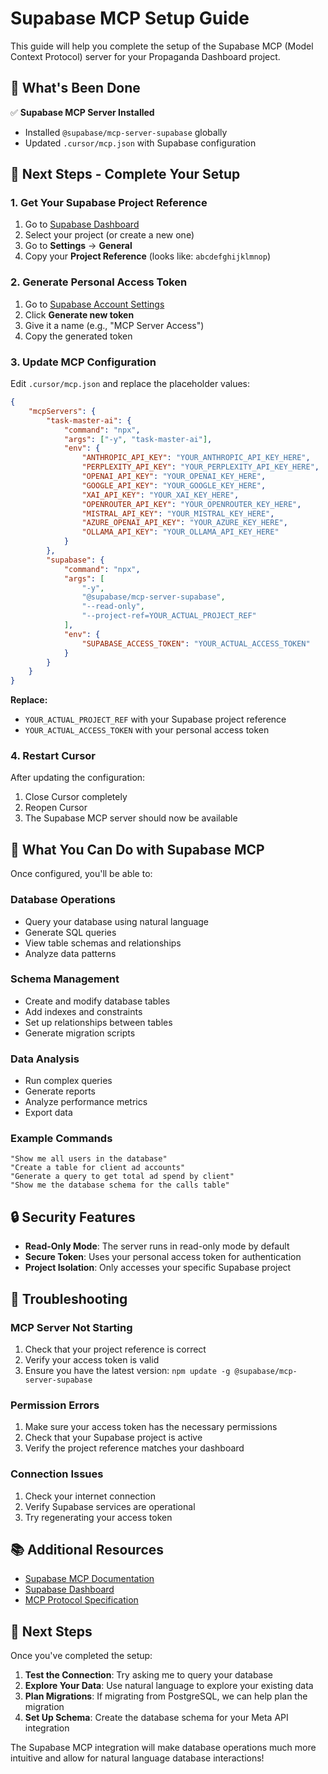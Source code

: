# Supabase MCP Setup Guide

This guide will help you complete the setup of the Supabase MCP (Model Context Protocol) server for your Propaganda Dashboard project.

## 🚀 **What's Been Done**

✅ **Supabase MCP Server Installed**
- Installed `@supabase/mcp-server-supabase` globally
- Updated `.cursor/mcp.json` with Supabase configuration

## 🔧 **Next Steps - Complete Your Setup**

### **1. Get Your Supabase Project Reference**

1. Go to [Supabase Dashboard](https://supabase.com/dashboard)
2. Select your project (or create a new one)
3. Go to **Settings** → **General**
4. Copy your **Project Reference** (looks like: `abcdefghijklmnop`)

### **2. Generate Personal Access Token**

1. Go to [Supabase Account Settings](https://supabase.com/dashboard/account/tokens)
2. Click **Generate new token**
3. Give it a name (e.g., "MCP Server Access")
4. Copy the generated token

### **3. Update MCP Configuration**

Edit `.cursor/mcp.json` and replace the placeholder values:

```json
{
	"mcpServers": {
		"task-master-ai": {
			"command": "npx",
			"args": ["-y", "task-master-ai"],
			"env": {
				"ANTHROPIC_API_KEY": "YOUR_ANTHROPIC_API_KEY_HERE",
				"PERPLEXITY_API_KEY": "YOUR_PERPLEXITY_API_KEY_HERE",
				"OPENAI_API_KEY": "YOUR_OPENAI_KEY_HERE",
				"GOOGLE_API_KEY": "YOUR_GOOGLE_KEY_HERE",
				"XAI_API_KEY": "YOUR_XAI_KEY_HERE",
				"OPENROUTER_API_KEY": "YOUR_OPENROUTER_KEY_HERE",
				"MISTRAL_API_KEY": "YOUR_MISTRAL_KEY_HERE",
				"AZURE_OPENAI_API_KEY": "YOUR_AZURE_KEY_HERE",
				"OLLAMA_API_KEY": "YOUR_OLLAMA_API_KEY_HERE"
			}
		},
		"supabase": {
			"command": "npx",
			"args": [
				"-y",
				"@supabase/mcp-server-supabase",
				"--read-only",
				"--project-ref=YOUR_ACTUAL_PROJECT_REF"
			],
			"env": {
				"SUPABASE_ACCESS_TOKEN": "YOUR_ACTUAL_ACCESS_TOKEN"
			}
		}
	}
}
```

**Replace:**
- `YOUR_ACTUAL_PROJECT_REF` with your Supabase project reference
- `YOUR_ACTUAL_ACCESS_TOKEN` with your personal access token

### **4. Restart Cursor**

After updating the configuration:
1. Close Cursor completely
2. Reopen Cursor
3. The Supabase MCP server should now be available

## 🎯 **What You Can Do with Supabase MCP**

Once configured, you'll be able to:

### **Database Operations**
- Query your database using natural language
- Generate SQL queries
- View table schemas and relationships
- Analyze data patterns

### **Schema Management**
- Create and modify database tables
- Add indexes and constraints
- Set up relationships between tables
- Generate migration scripts

### **Data Analysis**
- Run complex queries
- Generate reports
- Analyze performance metrics
- Export data

### **Example Commands**
```
"Show me all users in the database"
"Create a table for client ad accounts"
"Generate a query to get total ad spend by client"
"Show me the database schema for the calls table"
```

## 🔒 **Security Features**

- **Read-Only Mode**: The server runs in read-only mode by default
- **Secure Token**: Uses your personal access token for authentication
- **Project Isolation**: Only accesses your specific Supabase project

## 🚨 **Troubleshooting**

### **MCP Server Not Starting**
1. Check that your project reference is correct
2. Verify your access token is valid
3. Ensure you have the latest version: `npm update -g @supabase/mcp-server-supabase`

### **Permission Errors**
1. Make sure your access token has the necessary permissions
2. Check that your Supabase project is active
3. Verify the project reference matches your dashboard

### **Connection Issues**
1. Check your internet connection
2. Verify Supabase services are operational
3. Try regenerating your access token

## 📚 **Additional Resources**

- [Supabase MCP Documentation](https://supabase.com/docs/guides/getting-started/mcp)
- [Supabase Dashboard](https://supabase.com/dashboard)
- [MCP Protocol Specification](https://modelcontextprotocol.io/)

## 🎉 **Next Steps**

Once you've completed the setup:

1. **Test the Connection**: Try asking me to query your database
2. **Explore Your Data**: Use natural language to explore your existing data
3. **Plan Migrations**: If migrating from PostgreSQL, we can help plan the migration
4. **Set Up Schema**: Create the database schema for your Meta API integration

The Supabase MCP integration will make database operations much more intuitive and allow for natural language database interactions!




